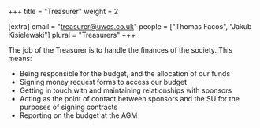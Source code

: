 +++
title = "Treasurer"
weight = 2

[extra]
email = "treasurer@uwcs.co.uk"
people = ["Thomas Facos", "Jakub Kisielewski"]
plural = "Treasurers"
+++

The job of the Treasurer is to handle the finances of the society. This means:

- Being responsible for the budget, and the allocation of our funds
- Signing money request forms to access our budget
- Getting in touch with and maintaining relationships with sponsors
- Acting as the point of contact between sponsors and the SU for the purposes of signing contracts
- Reporting on the budget at the AGM